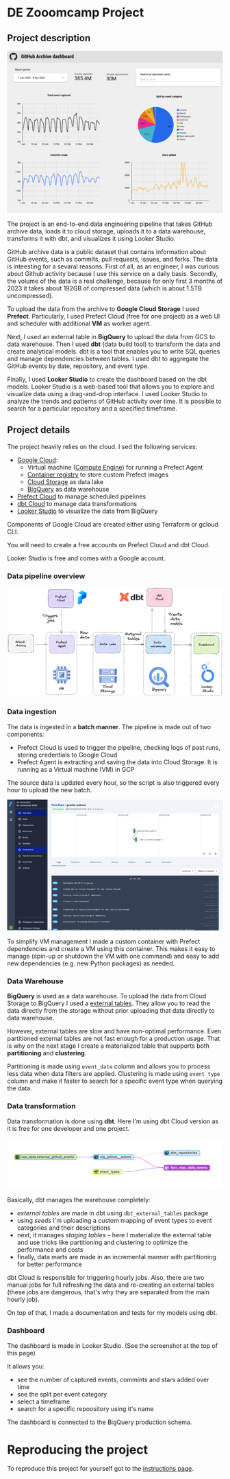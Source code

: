 # DE Zooomcamp Project

## Project description

![](./docs/img/dashboard.png)

The project is an end-to-end data engineering pipeline that takes GitHub archive data, loads it to cloud storage, uploads it to a data warehouse, transforms it with dbt, and visualizes it using Looker Studio.

GitHub archive data is a public dataset that contains information about GitHub events, such as commits, pull requests, issues, and forks. The data is inteesting for a sevaral reasons. First of all, as an engineer, I was curious about Github activity because I use this service on a daily basis. Secondly, the volume of the data is a real challenge, because for only first 3 months of 2023 it takes about 192GB of compressed data (which is about 1.5TB uncompressed).

To upload the data from the archive to **Google Cloud Storage** I used **Prefect**. Particularly, I used Prefect Cloud (free for one project) as a web UI and scheduler with additional **VM** as worker agent.

Next, I used an external table in **BigQuery** to upload the data from GCS to data warehouse. Then I used **dbt** (data build tool) to transform the data and create analytical models. dbt is a tool that enables you to write SQL queries and manage dependencies between tables. I used dbt to aggregate the GitHub events by date, repository, and event type.

Finally, I used **Looker Studio** to create the dashboard based on the dbt models. Looker Studio is a web-based tool that allows you to explore and visualize data using a drag-and-drop interface. I used Looker Studio to analyze the trends and patterns of GitHub activity over time. It is possible to search for a particular repository and a specified timeframe.

## Project details

The project heavily relies on the cloud. I sed the following services:

- [Google Cloud](https://cloud.google.com/):
    - Virtual machine ([Compute Engine](https://cloud.google.com/compute/)) for running a Prefect Agent
    - [Container registry](https://cloud.google.com/container-registry) to store custom Prefect images
    - [Cloud Storage](https://cloud.google.com/storage) as data lake
    - [BigQuery](https://cloud.google.com/bigquery) as data warehouse
- [Prefect Cloud](https://www.prefect.io/cloud/) to manage scheduled pipelines
- [dbt Cloud](https://www.getdbt.com/) to manage data transformations
- [Looker Studio](https://cloud.google.com/looker-studio) to visualize the data from BigQuery

Components of Google Cloud are created either using Terraform or gcloud CLI.

You will need to create a free accounts on Prefect Cloud and dbt Cloud.

Looker Studio is free and comes with a Google account.

### Data pipeline overview

![](./docs/img/project-structure.png)

### Data ingestion

The data is ingested in a **batch manner**. The pipeline is made out of two components:

- Prefect Cloud is used to trigger the pipeline, checking logs of past runs, storing credentials to Google Cloud
- Prefect Agent is extracting and saving the data into Cloud Storage. It is running as a Virtual machine (VM) in GCP

The source data is updated every hour, so the script is also triggered every hour to upload the new batch.

![](./docs/img/prefect-cloud.png)

To simplify VM management I made a custom container with Prefect dependencies and create a VM using this container. This makes it easy to manage (spin-up or shutdown the VM with one command) and easy to add new dependencies (e.g. new Python packages) as needed.

### Data Warehouse

**BigQuery** is used as a data warehouse. To upload the data from Cloud Storage to BigQuery I used a [external tables](https://cloud.google.com/bigquery/docs/external-tables). They allow you to read the data directly from the storage without prior uploading that data directly to data warehouse.

However, external tables are slow and have non-optimal performance. Even partitioned external tables are not fast enough for a production usage. That is why on the next stage I create a materialized table that supports both **partitioning** and **clustering**.

Partitioning is made using `event_date` column and allows you to process less data when data filters are applied. Clustering is made using `event_type` column and make it faster to search for a specific event type when querying the data.

### Data transformation

Data transformation is done using **dbt**. Here I'm using dbt Cloud version as it is free for one developer and one project.

![](./docs/img/dbt-graph.png)

Basically, dbt manages the warehouse completely:
- *external tables* are made in dbt using `dbt_external_tables` package
- using *seeds* I'm uploading a custom mapping of event types to event categories and their descriptions
- next, it manages *staging tables* – here I materialize the external table and use tricks like partitioning and clustering to optimize the performance and costs
- finally, data marts are made in an incremental manner with partitioning for better performance

dbt Cloud is responsible for triggering hourly jobs. Also, there are two manual jobs for full refreshing the data and re-creating an external tables (these jobs are dangerous, that's why they are separated from the main hourly job).

On top of that, I made a documentation and tests for my models using dbt.

### Dashboard

The dashboard is made in Looker Studio. (See the screenshot at the top of this page)

It allows you:
- see the number of captured events, commints and stars added over time
- see the split per event category
- select a timeframe
- search for a specific repoository using it's name

The dashboard is connected to the BigQuery production schema.

# Reproducing the project

To reproduce this project for yourself got to the [instructions page](./docs/readme.md).
